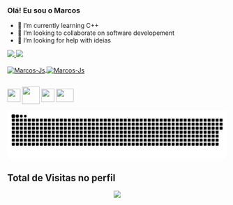 ### Olá! Eu sou o Marcos

- 🌱 I’m currently learning C++
- 👯 I’m looking to collaborate on software developement 
- 🤔 I’m looking for help with ideias

<div>
  <a href="https://github.com/marcosandremsfilho">
  <img height="155em" src="https://github-readme-stats.vercel.app/api?username=marcosandremsfilho&show_icons=true&theme=dark&include_all_commits=true&count_private=true"/>
  <img height="150em" src="https://github-readme-stats.vercel.app/api/top-langs/?username=marcosandremsfilho&layout=compact&langs_count=7&theme=dark"/>
</div>
  
  <div style="display: inline_block"><br>
  <img align="center" alt="Marcos-Js" height="30" width="40" src="https://cdn.jsdelivr.net/gh/devicons/devicon/icons/c/c-original.svg">
  <img align="center" alt="Marcos-Js" height="30" width="40" src="https://cdn.jsdelivr.net/gh/devicons/devicon/icons/cplusplus/cplusplus-original.svg">
</div>
  
  ##
 
<div> 
  <a href = "https://www.facebook.com/marcos.andre.351104/" target="_blank"><img align="center" height="30" width="30" src="https://media.discordapp.net/attachments/755967717147672616/886662725802000384/124010.png"       target="_blank"></a> 
  <a href = "https://www.instagram.com/m_sousa08/" target="_blank"><img align="center" height="40" width="40" src="https://media.discordapp.net/attachments/755967717147672616/886661285947801650/ig-icon-vector-25.jpg"       target="_blank"></a>
   <a href = "mailto:marcos32andre@gmail.com"><img align="center" height="30" width="30" src="https://cdn.discordapp.com/attachments/755967717147672616/886661727331180585/281769.png" target="_blank"></a>
   <a href="https://www.linkedin.com/in/marcos-andré-magalhães-de-sousa-filho-06437218b/" target="_blank"><img align="center" height="30" width="40" src="https://cdn.jsdelivr.net/gh/devicons/devicon/icons/linkedin/linkedin-original.svg" target="_blank"></a> 
   
   ![Snake animation](https://github.com/marcosandremsfilho/marcosandremsfilho/blob/output/github-contribution-grid-snake.svg)
 
 </div>
</p>

<p align="center"> 

 ## Total de Visitas no perfil <br>
 <p align="center"> 
   <img alingn="center" src="https://profile-counter.glitch.me/marcosandremsfilho/count.svg" />
 </p>
